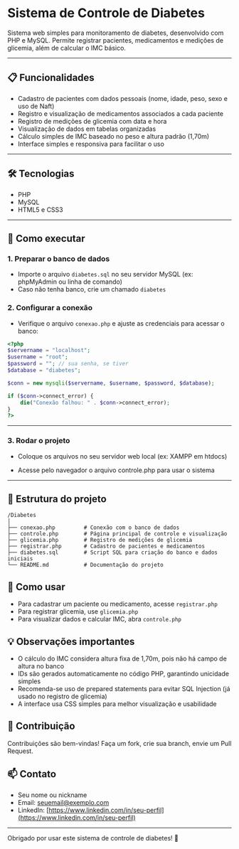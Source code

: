 # Sistema de Controle de Diabetes

Sistema web simples para monitoramento de diabetes, desenvolvido com PHP e MySQL. Permite registrar pacientes, medicamentos e medições de glicemia, além de calcular o IMC básico.

---

## 📋 Funcionalidades

- Cadastro de pacientes com dados pessoais (nome, idade, peso, sexo e uso de Naft)
- Registro e visualização de medicamentos associados a cada paciente
- Registro de medições de glicemia com data e hora
- Visualização de dados em tabelas organizadas
- Cálculo simples de IMC baseado no peso e altura padrão (1,70m)
- Interface simples e responsiva para facilitar o uso

---

## 🛠️ Tecnologias

- PHP
- MySQL
- HTML5 e CSS3

---

## 🚀 Como executar

### 1. Preparar o banco de dados

- Importe o arquivo `diabetes.sql` no seu servidor MySQL (ex: phpMyAdmin ou linha de comando)
- Caso não tenha banco, crie um chamado `diabetes`

### 2. Configurar a conexão

- Verifique o arquivo `conexao.php` e ajuste as credenciais para acessar o banco:

```php
<?php
$servername = "localhost";
$username = "root";
$password = ""; // sua senha, se tiver
$database = "diabetes";

$conn = new mysqli($servername, $username, $password, $database);

if ($conn->connect_error) {
    die("Conexão falhou: " . $conn->connect_error);
}
?>
```
---

### 3. Rodar o projeto

- Coloque os arquivos no seu servidor web local (ex: XAMPP em htdocs)

- Acesse pelo navegador o arquivo controle.php para usar o sistema

---

## 📁 Estrutura do projeto

```
/Diabetes
│
├── conexao.php         # Conexão com o banco de dados
├── controle.php        # Página principal de controle e visualização
├── glicemia.php        # Registro de medições de glicemia
├── registrar.php       # Cadastro de pacientes e medicamentos
├── diabetes.sql        # Script SQL para criação do banco e dados iniciais
└── README.md           # Documentação do projeto
```


## 🧩 Como usar

- Para cadastrar um paciente ou medicamento, acesse `registrar.php`
- Para registrar glicemia, use `glicemia.php`
- Para visualizar dados e calcular IMC, abra `controle.php`

## 💡 Observações importantes

- O cálculo do IMC considera altura fixa de 1,70m, pois não há campo de altura no banco
- IDs são gerados automaticamente no código PHP, garantindo unicidade simples
- Recomenda-se uso de prepared statements para evitar SQL Injection (já usado no registro de glicemia)
- A interface usa CSS simples para melhor visualização e usabilidade

## 🤝 Contribuição

Contribuições são bem-vindas! Faça um fork, crie sua branch, envie um Pull Request.

## 📫 Contato

- Seu nome ou nickname  
- Email: seuemail@exemplo.com  
- LinkedIn: [https://www.linkedin.com/in/seu-perfil](https://www.linkedin.com/in/seu-perfil)

---

Obrigado por usar este sistema de controle de diabetes! 🎉


